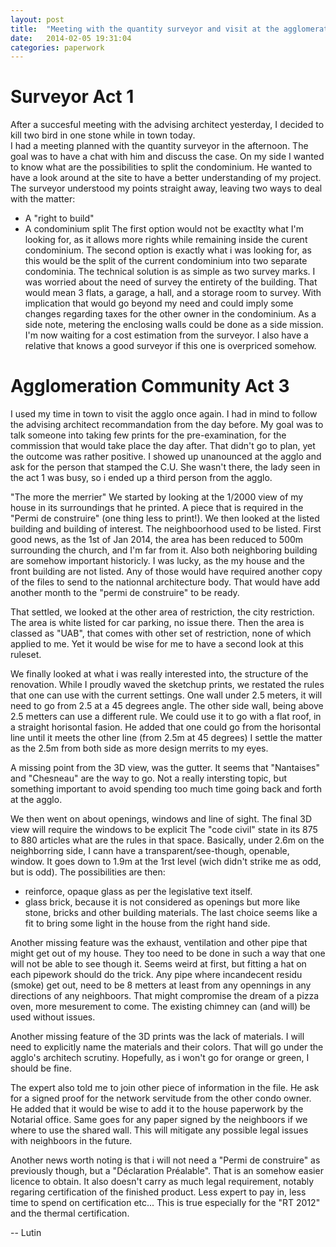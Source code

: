 ```yaml
---
layout: post
title:  "Meeting with the quantity surveyor and visit at the agglomeration community"
date:   2014-02-05 19:31:04
categories: paperwork
---
```


Surveyor Act 1
==============

After a succesful meeting with the advising architect yesterday, I decided to kill two bird in one stone while in town today.  
I had a meeting planned with the quantity surveyor in the afternoon.
The goal was to have a chat with him and discuss the case.
On my side I wanted to know what are the possibilities to split the condominium.
He wanted to have a look around at the site to have a better understanding of my project.
The surveyor understood my points straight away, leaving two ways to deal with the matter:
  - A "right to build"
  - A condominium split
The first option would not be exactlty what I'm looking for, as it allows more rights while remaining inside the curent condominium.
The second option is exactly what i was looking for, as this would be the split of the current condominium into two separate condominia.
The technical solution is as simple as two survey marks.
I was worried about the need of survey the entirety of the building.
That would mean 3 flats, a garage, a hall, and a storage room to survey.
With implication that would go beyond my need and could imply some changes regarding taxes for the other owner in the condominium.
As a side note, metering the enclosing walls could be done as a side mission.
I'm now waiting for a cost estimation from the surveyor.
I also have a relative that knows a good surveyor if this one is overpriced somehow.

Agglomeration Community Act 3
=============================

I used my time in town to visit the agglo once again.
I had in mind to follow the advising architect recommandation from the day before.
My goal was to talk someone into taking few prints for the pre-examination, for the commission that would take place the day after.
That didn't go to plan, yet the outcome was rather positive.
I showed up unanounced at the agglo and ask for the person that stamped the C.U.
She wasn't there, the lady seen in the act 1 was busy, so i ended up a third person from the agglo.

"The more the merrier"
We started by looking at the 1/2000 view of my house in its surroundings that he printed.
A piece that is required in the "Permi de construire" (one thing less to print!).
We then looked at the listed building and building of interest.
The neighboorhood used to be listed.
First good news, as the 1st of Jan 2014, the area has been reduced to 500m surrounding the church, and I'm far from it.
Also both neighboring building are somehow important historicly.
I was lucky, as the my house and the front building are not listed.
Any of those would have required another copy of the files to send to the nationnal architecture body.
That would have add another month to the "permi de construire" to be ready.

That settled, we looked at the other area of restriction, the city restriction.
The area is white listed for car parking, no issue there.
Then the area is classed as "UAB", that comes with other set of restriction, none of which applied to me.
Yet it would be wise for me to have a second look at this ruleset.

We finally looked at what i was really interested into, the structure of the renovation.
While I proudly waved the sketchup prints, we restated the rules that one can use with the current settings.
One wall under 2.5 meters, it will need to go from 2.5 at a 45 degrees angle.
The other side wall, being above 2.5 metters can use a different rule.
We could use it to go with a flat roof, in a straight horisontal fasion.
He added that one could go from the horisontal line until it meets the other line (from 2.5m at 45 degrees)
I settle the matter as the 2.5m from both side as more design merrits to my eyes.

A missing point from the 3D view, was the gutter.
It seems that "Nantaises" and "Chesneau" are the way to go.
Not a really intersting topic, but something important to avoid spending too much time going back and forth at the agglo.

We then went on about openings, windows and line of sight.
The final 3D view will require the windows to be explicit
The "code civil" state in its 875 to 880 articles what are the rules in that space.
Basically, under 2.6m on the neighborring side, I cann have a transparent/see-though, openable, window.
It goes down to 1.9m at the 1rst level (wich didn't strike me as odd, but is odd).
The possibilities are then:
- reinforce, opaque glass as per the legislative text itself.
- glass brick, because it is not considered as openings but more like stone, bricks and other building materials.
The last choice seems like a fit to bring some light in the house from the right hand side.

Another missing feature was the exhaust, ventilation and other pipe that might get out of my house.
They too need to be done in such a way that one will not be able to see though it.
Seems weird at first, but fitting a hat on each pipework should do the trick.
Any pipe where incandecent residu (smoke) get out, need to be 8 metters at least from any opennings in any directions of any neighboors.
That might compromise the dream of a pizza oven, more mesurement to come.
The existing chimney can (and will) be used without issues.

Another missing feature of the 3D prints was the lack of materials.
I will need to explicitly name the materials and their colors.
That will go under the agglo's architech scrutiny.
Hopefully, as i won't go for orange or green, I should be fine.

The expert also told me to join other piece of information in the file.
He ask for a signed proof for the network servitude from the other condo owner.
He added that it would be wise to add it to the house paperwork by the Notarial office.
Same goes for any paper signed by the neighboors if we where to use the shared wall.
This will mitigate any possible legal issues with neighboors in the future.

Another news worth noting is that i will not need a "Permi de construire" as previously though, but a "Déclaration Préalable".
That is an somehow easier licence to obtain.
It also doesn't carry as much legal requirement, notably regaring certification of the finished product.
Less expert to pay in, less time to spend on certification etc...
This is true especially for the "RT 2012" and the thermal certification.


-- Lutin
